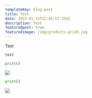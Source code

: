 ```yaml
---
templateKey: blog-post
title: Test
date: 2023-01-15T22:45:57.254Z
description: Test
featuredpost: true
featuredimage: /img/products-grid3.jpg
---
```

T﻿est

```java
test
```





```python
print()
```

![](/img/flavor_wheel.jpg)





```python
print()
```





![](https://unsplash.com/photos/9V_3Dow8g6I)